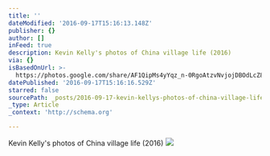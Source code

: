 ```yaml
---
title: ''
dateModified: '2016-09-17T15:16:13.148Z'
publisher: {}
author: []
inFeed: true
description: Kevin Kelly's photos of China village life (2016)
via: {}
isBasedOnUrl: >-
  https://photos.google.com/share/AF1QipMs4yYqz_n-0RgoAtzvNvjojDBOdLcZ875hS7wQZx4pui9gwRLxKW1oJdvtmYODdw?key=a0ZnU2wyU1R4elRnakVkaE9PN1NNWVh3TFpQMHJB
datePublished: '2016-09-17T15:16:16.529Z'
starred: false
sourcePath: _posts/2016-09-17-kevin-kellys-photos-of-china-village-life-2016.md
_type: Article
_context: 'http://schema.org'

---
```

Kevin Kelly's photos of China village life (2016)
![](https://the-grid-user-content.s3-us-west-2.amazonaws.com/01987d7f-6afe-4477-a97e-430fd19bcbfc.jpg)